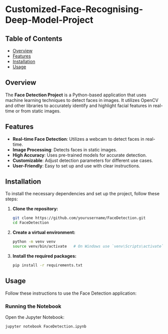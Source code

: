 # Customized-Face-Recognising-Deep-Model-Project

## Table of Contents
- [Overview](#overview)
- [Features](#features)
- [Installation](#installation)
- [Usage](#usage)

## Overview
The **Face Detection Project** is a Python-based application that uses machine learning techniques to detect faces in images. It utilizes OpenCV and other libraries to accurately identify and highlight facial features in real-time or from static images.

## Features
- **Real-time Face Detection**: Utilizes a webcam to detect faces in real-time.
- **Image Processing**: Detects faces in static images.
- **High Accuracy**: Uses pre-trained models for accurate detection.
- **Customizable**: Adjust detection parameters for different use cases.
- **User-Friendly**: Easy to set up and use with clear instructions.

## Installation
To install the necessary dependencies and set up the project, follow these steps:

1. **Clone the repository:**
    ```bash
    git clone https://github.com/yourusername/FaceDetection.git
    cd FaceDetection
    ```

2. **Create a virtual environment:**
    ```bash
    python -m venv venv
    source venv/bin/activate   # On Windows use `venv\Scripts\activate` and 
    ```

3. **Install the required packages:**
    ```bash
    pip install -r requirements.txt
    ```

## Usage
Follow these instructions to use the Face Detection application:

### Running the Notebook
Open the Jupyter Notebook:

```bash
jupyter notebook FaceDetection.ipynb
```


